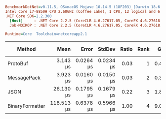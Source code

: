 ``` ini

BenchmarkDotNet=v0.11.5, OS=macOS Mojave 10.14.5 (18F203) [Darwin 18.6.0]
Intel Core i7-8850H CPU 2.60GHz (Coffee Lake), 1 CPU, 12 logical and 6 physical cores
.NET Core SDK=2.2.300
  [Host]     : .NET Core 2.2.5 (CoreCLR 4.6.27617.05, CoreFX 4.6.27618.01), 64bit RyuJIT
  Job-MQIKOP : .NET Core 2.2.5 (CoreCLR 4.6.27617.05, CoreFX 4.6.27618.01), 64bit RyuJIT

Runtime=Core  Toolchain=netcoreapp2.1  

```
|          Method |       Mean |     Error |    StdDev | Ratio | Rank |  Gen 0 | Gen 1 | Gen 2 | Allocated |
|---------------- |-----------:|----------:|----------:|------:|-----:|-------:|------:|------:|----------:|
|        ProtoBuf |   3.143 μs | 0.0264 μs | 0.0234 μs |  0.03 |    1 | 0.4959 |     - |     - |   2.29 KB |
|     MessagePack |   3.923 μs | 0.0160 μs | 0.0150 μs |  0.03 |    2 | 0.3662 |     - |     - |    1.7 KB |
|            JSON |  26.130 μs | 0.1795 μs | 0.1679 μs |  0.22 |    3 | 1.8616 |     - |     - |   8.66 KB |
| BinaryFormatter | 118.513 μs | 0.6378 μs | 0.5966 μs |  1.00 |    4 | 9.0332 |     - |     - |  41.67 KB |
